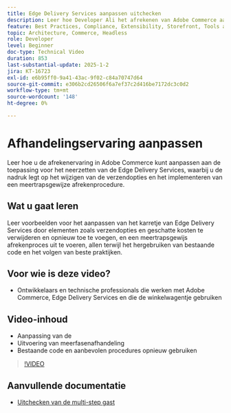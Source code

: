 ```yaml
---
title: Edge Delivery Services aanpassen uitchecken
description: Leer hoe Developer Ali het afrekenen van Adobe Commerce aanpast, inclusief leveringsopties en uitchecken in meerdere stappen, met gebruik van best practices en hergebruik van code. ​
feature: Best Practices, Compliance, Extensibility, Storefront, Tools and External Services
topic: Architecture, Commerce, Headless
role: Developer
level: Beginner
doc-type: Technical Video
duration: 853
last-substantial-update: 2025-1-2
jira: KT-16723
exl-id: e6b95ff0-9a41-43ac-9f02-c84a70747d64
source-git-commit: e306b2cd26506f6a7ef37c2d416be7172dc3c0d2
workflow-type: tm+mt
source-wordcount: '148'
ht-degree: 0%

---
```


# Afhandelingservaring aanpassen

Leer hoe u de afrekenervaring in Adobe Commerce kunt aanpassen aan de toepassing voor het neerzetten van de Edge Delivery Services, waarbij u de nadruk legt op het wijzigen van de verzendopties en het implementeren van een meertrapsgewijze afrekenprocedure.

## Wat u gaat leren

Leer voorbeelden voor het aanpassen van het karretje van Edge Delivery Services door elementen zoals verzendopties en geschatte kosten te verwijderen en opnieuw toe te voegen, en een meertrapsgewijs afrekenproces uit te voeren, allen terwijl het hergebruiken van bestaande code en het volgen van beste praktijken. &#x200B;

## Voor wie is deze video?

* Ontwikkelaars en technische professionals die werken met Adobe Commerce, Edge Delivery Services en die de winkelwagentje gebruiken

## Video-inhoud

* Aanpassing van de &#x200B;
* Uitvoering van meerfasenafhandeling &#x200B;
* Bestaande code en aanbevolen procedures opnieuw gebruiken

>[!VIDEO](https://video.tv.adobe.com/v/3442650?learn=on)

## Aanvullende documentatie

* [ Uitchecken van de multi-step gast ](https://experienceleague.adobe.com/developer/commerce/storefront/dropins/checkout/tutorials/multi-step/)
